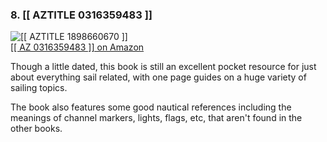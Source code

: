 <div class="row product">
	<div class="col-lg-12"><h3>8. [[ AZTITLE 0316359483 ]]</h3></div>
	<div class="col-md-6 ">
	<img src="[[ AZIMG 0316359483 ]]" alt='[[ AZTITLE 1898660670 ]]' class="img-responsive">
	</div>
	<div class="col-md-6 ">
		<a href="[[ AZLINK 0316359483 ]]" class="btn btn-primary">[[ AZ 0316359483 ]] on Amazon</a>
		<p>Though a little dated, this book is still an excellent pocket resource for just about everything sail related, with one page guides on a huge variety of sailing topics.</p>
		<p>The book also features some good nautical references including the meanings of channel markers, lights, flags, etc, that aren't found in the other books.</p>
	</div>
</div>